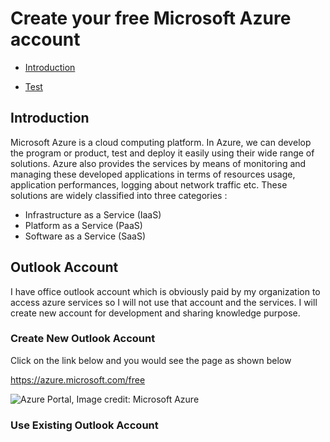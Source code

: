 
# Create your free Microsoft Azure account


- [Introduction](#introduction)
   
- [Test](#test)
  

    
## Introduction
Microsoft Azure is a cloud computing platform. In Azure, we can develop the program or product, test and deploy it easily using their wide range of solutions.
Azure also provides the services by means of monitoring and managing these developed applications in terms of resources usage, application performances, logging about network traffic etc.
These solutions are widely classified into three categories : 
- Infrastructure as a Service (IaaS)
- Platform as a Service (PaaS)
- Software as a Service (SaaS)

## Outlook Account

I have office outlook account which is obviously paid by my organization to access azure services so I will not use that account and the services.
I will create new account for development and sharing knowledge purpose.

### Create New Outlook Account
Click on the link below and you would see the page as shown below

https://azure.microsoft.com/free

![Azure Portal, Image credit: Microsoft Azure](https://github.com/roopasd/AzurePortal_FreeAccess_SignUp/tree/master/images/startfree.png?raw=true)

### Use Existing Outlook Account